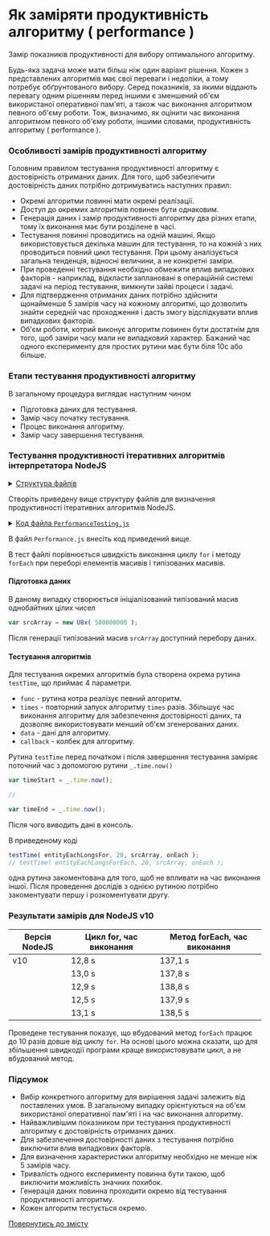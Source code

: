 # Як заміряти продуктивність алгоритму ( performance )

Замір показників продуктивності для вибору оптимального алгоритму.

Будь-яка задача може мати більш ніж один варіант рішення. Кожен з представлених алгоритмів має свої переваги і недоліки, а тому потребує обґрунтованого вибору. Серед показників, за якими віддають перевагу одним рішенням перед іншими є зменшений об'єм використаної оперативної пам'яті, а також час виконання алгоритмом певного об'єму роботи. Тож, визначимо, як оцінити час виконання алгоритмом певного об'єму роботи, іншими словами, продуктивність алгоритму ( performance ).

### Особливості замірів продуктивності алгоритму

Головним правилом тестування продуктивності алгоритму є достовірність отриманих даних. Для того, щоб забезпечити достовірність даних потрібно дотримуватись наступних правил:

- Окремі алгоритми повинні мати окремі реалізації.
- Доступ до окремих алгоритмів повинен бути однаковим.
- Генерація даних і замір продуктивності алгоритму два різних етапи, тому їх виконання має бути розділене в часі.
- Тестування повинні проводитись на одній машині. Якщо використовується декілька машин для тестування, то на кожній з них проводиться повний цикл тестування. При цьому аналізується загальна тенденція, відносні величини, а не конкретні заміри.
- При проведенні тестування необхідно обмежити вплив випадкових факторів - наприклад, відкласти заплановані в операційній системі задачі на період тестування, вимкнути зайві процеси і задачі.
- Для підтвердження отриманих даних потрібно здійснити щонайменше 5 замірів часу на кожному алгоритмі, що дозволить знайти середній час проходження і дасть змогу відслідкувати вплив випадкових факторів.
- Об'єм роботи, котрий виконує алгоритм повинен бути достатнім для того, щоб заміри часу мали не випадковий характер. Бажаний час одного експерименту для простих рутини має бути біля 10с або більше.

### Етапи тестування продуктивності алгоритму

В загальному процедура виглядає наступним чином

- Підготовка даних для тестування.
- Замір часу початку тестування.
- Процес виконання алгоритму.
- Замір часу завершення тестування.

### Тестування продуктивності ітеративних алгоритмів інтерпретатора NodeJS

<details>
  <summary><u>Структура файлів</u></summary>

```
performance
    ├── PerformanceTesting.js
    └── package.json
```

</details>

Створіть приведену вище структуру файлів для визначення продуктивності ітеративних алгоритмів NodeJS.

<details>
    <summary><u>Код файла <code>PerformanceTesting.js</code></u></summary>

```js
let _ = require( 'wTools' );

/* Data generation */

var srcArray = new U8x( 500000000 );

/* Performance testing */

testTime( entityEachLongsFor, 20, srcArray, onEach );
// testTime( entityEachLongsForEach, 20, srcArray, onEach );

/* Routines */

function testTime( func, times, data, callback )
{
  var timeStart = _.time.now();

  for( let i = times; i > 0; i-- )
  var result = func( data, callback );

  var timeEnd = _.time.now();

  console.log( timeEnd - timeStart );
}

/* */

var onEach = ( e, k, src ) => e;

/* */

function entityEachLongsFor( src, onEach )
{
  for( let k = 0 ; k < src.length ; k++ )
  onEach( src[ k ], k, src );

  return src
}

/* */

function entityEachLongsForEach( src, onEach )
{
  src.forEach( onEach );

  return src;
}
```

</details>

В файл `Performance.js` внесіть код приведений вище.

В тест файлі порівнюється швидкість виконання циклу `for` i методу `forEach` при переборі елементів масивів і типізованих масивів.

#### Підготовка даних

В даному випадку створюється ініціалізований типізований масив однобайтних цілих чисел

```js
var srcArray = new U8x( 500000000 );
```
Після генерації типізований масив `srcArray` доступний перебору даних.

#### Тестування алгоритмів

Для тестування окремих алгоритмів була створена окрема рутина `testTime`, що приймає 4 параметри.

- `func` - рутина котра реалізує певний алгоритм.
- `times` - повторний запуск алгоритму `times` разів. Збільшує час виконання алгоритму для забезпечення достовірності даних, та дозволяє використовувати менший об'єм згенерованих даних.
- `data` - дані для алгоритму.
- `callback` - колбек для алгоритму.

Рутина `testTime` перед початком і після завершення тестування заміряє поточний час з допомогою рутини `_.time.now()`

```js
var timeStart = _.time.now();

//

var timeEnd = _.time.now();
```

Після чого виводить дані в консоль.

В приведеному коді

```js
testTime( entityEachLongsFor, 20, srcArray, onEach );
// testTime( entityEachLongsForEach, 20, srcArray, onEach );
```

одна рутина закоментована для того, щоб не впливати на час виконання іншої. Після проведення дослідів з однією рутиною потрібно закоментувати першу і розкоментувати другу.

### Результати замірів для NodeJS v10

| Версія NodeJS | Цикл for, час виконання | Метод forEach, час виконання |
| ------------- | ----------------------- | ---------------------------- |
| v10           | 12,8 s                  | 137,1 s                      |
|               | 13,0 s                  | 137,8 s                      |
|               | 12,9 s                  | 138,8 s                      |
|               | 12,5 s                  | 137,9 s                      |
|               | 13,1 s                  | 138,5 s                      |

Проведене тестування показує, що вбудований метод `forEach` працює до 10 разів довше від циклу `for`. На основі цього можна сказати, що для збільшення швидкодії програми краще використовувати цикл, а не вбудований метод.

### Підсумок

- Вибір конкретного алгоритму для вирішення задачі залежить від поставлених умов. В загальному випадку орієнтуються на об'єм використаної оперативної пам'яті і на час виконання алгоритму.
- Найважливішим показником при тестування продуктивності алгоритму є достовірність отриманих даних.
- Для забезпечення достовірності даних з тестування потрібно виключити влив випадкових факторів.
- Для визначення характеристики алгоритму необхідно не менше ніж 5 замірів часу.
- Тривалість одного експерименту повинна бути такою, щоб виключити можливість значних похибок.
- Генерація даних повинна проходити окремо від тестування продуктивності алгоритму.
- Кожен алгоритм тестується окремо.

[Повернутись до змісту](../README.md#Туторіали)
